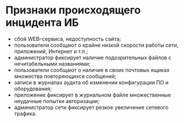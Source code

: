 # Признаки происходящего инцидента ИБ

- сбой WEB–сервиса, недоступность сайта;
- пользователи сообщают о крайне низкой скорости работы сети, приложений, Интернет и т.п.;
- администратор фиксирует наличие подозрительных файлов с нечитабельными названиями;
- пользователи сообщают о наличие в своих почтовых ящиках множества повторяющихся сообщений;
- записи в журналах аудита об изменении конфигурации ПО и оборудования;
- приложение фиксирует в журнальном файле множественные неудачные попытки авторизации;
- администратор сети фиксирует резкое увеличение сетевого трафика.